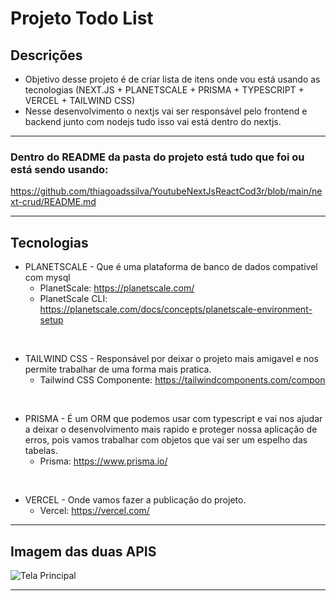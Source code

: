 # Projeto Todo List

## Descrições
* Objetivo desse projeto é de criar lista de itens onde vou está usando as tecnologias (NEXT.JS + PLANETSCALE + PRISMA + TYPESCRIPT + VERCEL + TAILWIND CSS)
* Nesse desenvolvimento o nextjs vai ser responsável pelo frontend e backend junto com nodejs tudo isso vai está dentro do nextjs.
<hr>

### Dentro do <b>README</b> da pasta do projeto está tudo que foi ou está sendo usando:

https://github.com/thiagoadssilva/YoutubeNextJsReactCod3r/blob/main/next-crud/README.md

<hr>

## Tecnologias
* PLANETSCALE - Que é uma plataforma de banco de dados compativel com mysql
    - PlanetScale: https://planetscale.com/
    - PlanetScale CLI: https://planetscale.com/docs/concepts/planetscale-environment-setup

<br>    

* TAILWIND CSS - Responsável por deixar o projeto mais amigavel e nos permite trabalhar de uma forma mais pratica.
    - Tailwind CSS Componente: https://tailwindcomponents.com/compon

<br>

* PRISMA - É um ORM que podemos usar com typescript e vai nos ajudar a deixar o desenvolvimento mais rapido e proteger nossa aplicação de erros, pois vamos trabalhar com objetos que vai ser um espelho das tabelas.
    - Prisma: https://www.prisma.io/ 

<br>

* VERCEL - Onde vamos fazer a publicação do projeto.
    - Vercel: https://vercel.com/

<hr>


## Imagem das duas APIS

![Tela Principal](image/01.PNG)

<hr>

